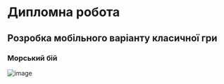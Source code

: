 # Дипломна робота
## Розробка мобільного варіанту класичної гри 
### Морський бій 
 ![image](https://user-images.githubusercontent.com/72339081/168480684-5d7474f7-62be-4e12-a072-4891422b09f9.png)

